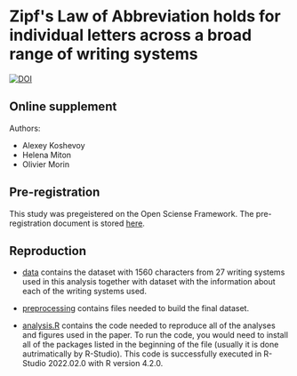 # Zipf's Law of Abbreviation holds for individual letters across a broad range of writing systems

[![DOI](https://zenodo.org/badge/523754010.svg)](https://zenodo.org/badge/latestdoi/523754010)


## Online supplement 

Authors: 

- Alexey Koshevoy
- Helena Miton
- Olivier Morin 

## Pre-registration

This study was pregeistered on the Open Sciense Framework. The pre-registration document is stored [here](https://osf.io/h8mqk/?view_only=3d6d827e16ce4330ae2ba25d56195e79).

## Reproduction 

- [data](https://github.com/alexeykosh/Frequency-and-character-complexity-in-27-writing-systems/tree/main/data) contains the dataset with 1560 characters from 27 writing systems used in this analysis together with dataset with the information about each of the writing systems used.

- [preprocessing](https://github.com/alexeykosh/Frequency-and-character-complexity-in-27-writing-systems/tree/main/preprocessing) contains files needed to build the final dataset. 

- [analysis.R](https://github.com/alexeykosh/Frequency-and-character-complexity-in-27-writing-systems/blob/main/analysis.R) contains the code needed to reproduce all of the analyses and figures used in the paper. To run the code, you would need to install all of the packages listed in the beginning of the file (usually it is done autrimatically by R-Studio). This code is successfully executed in R-Studio 2022.02.0 with R version 4.2.0.


